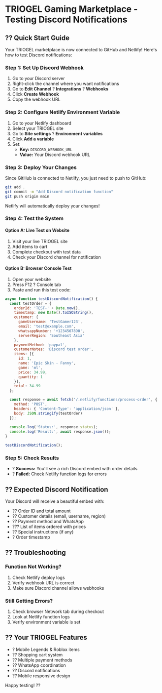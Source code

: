 # TRIOGEL Gaming Marketplace - Testing Discord Notifications

## ?? Quick Start Guide

Your TRIOGEL marketplace is now connected to GitHub and Netlify! Here's how to test Discord notifications:

### Step 1: Set Up Discord Webhook
1. Go to your Discord server
2. Right-click the channel where you want notifications
3. Go to **Edit Channel** ? **Integrations** ? **Webhooks**  
4. Click **Create Webhook**
5. Copy the webhook URL

### Step 2: Configure Netlify Environment Variable
1. Go to your Netlify dashboard
2. Select your TRIOGEL site
3. Go to **Site settings** ? **Environment variables**
4. Click **Add a variable**
5. Set:
   - **Key:** `DISCORD_WEBHOOK_URL`
   - **Value:** Your Discord webhook URL

### Step 3: Deploy Your Changes
Since GitHub is connected to Netlify, you just need to push to GitHub:

```bash
git add .
git commit -m "Add Discord notification function"
git push origin main
```

Netlify will automatically deploy your changes!

### Step 4: Test the System

#### Option A: Live Test on Website
1. Visit your live TRIOGEL site
2. Add items to cart
3. Complete checkout with test data
4. Check your Discord channel for notification

#### Option B: Browser Console Test
1. Open your website
2. Press F12 ? Console tab
3. Paste and run this test code:

```javascript
async function testDiscordNotification() {
  const testOrder = {
    orderId: 'TEST-' + Date.now(),
    timestamp: new Date().toISOString(),
    customer: {
      gameUsername: 'TestGamer123',
      email: 'test@example.com',
      whatsappNumber: '+1234567890',
      serverRegion: 'Southeast Asia'
    },
    paymentMethod: 'paypal',
    customerNotes: 'Discord test order',
    items: [{
      id: 1,
      name: 'Epic Skin - Fanny',
      game: 'ml',
      price: 34.99,
      quantity: 1
    }],
    total: 34.99
  };

  const response = await fetch('/.netlify/functions/process-order', {
    method: 'POST',
    headers: { 'Content-Type': 'application/json' },
    body: JSON.stringify(testOrder)
  });
  
  console.log('Status:', response.status);
  console.log('Result:', await response.json());
}

testDiscordNotification();
```

### Step 5: Check Results
- ? **Success:** You'll see a rich Discord embed with order details
- ? **Failed:** Check Netlify function logs for errors

## ?? Expected Discord Notification

Your Discord will receive a beautiful embed with:
- ?? Order ID and total amount
- ?? Customer details (email, username, region)
- ?? Payment method and WhatsApp
- ??? List of items ordered with prices
- ?? Special instructions (if any)
- ? Order timestamp

## ?? Troubleshooting

### Function Not Working?
1. Check Netlify deploy logs
2. Verify webhook URL is correct
3. Make sure Discord channel allows webhooks

### Still Getting Errors?
1. Check browser Network tab during checkout
2. Look at Netlify function logs
3. Verify environment variable is set

## ?? Your TRIOGEL Features

- ? Mobile Legends & Roblox items
- ?? Shopping cart system
- ?? Multiple payment methods
- ?? WhatsApp coordination
- ?? Discord notifications
- ?? Mobile responsive design

Happy testing! ??